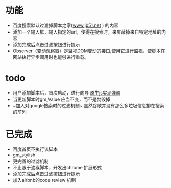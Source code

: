 # 功能

- 百度搜索默认过滤掉脚本之家(www.jb51.net ) 的内容
- 添加一个输入框，输入指定的url，使得在搜索时，来屏蔽掉来自特定地址的内容
- 添加完成后点击过滤按钮进行提示
- Observer（变动观察器）是监视DOM变动的接口,使用它进行监视，使脚本在网站执行异步调用时也能够进行重载。

# todo


- 用户添加脚本后，首次启动，进行向导 
[原生js实现弹窗](http://www.cssscript.com/minimal-modal-window-with-plain-javascript/)
- 当更新脚本时gm_Value 应当不变，而不是焚毁掉
- ~加入对google搜索时的过滤机制~  显然谷歌并没有那么多垃圾信息排在搜索的前列

# 已完成

- 百度首页不执行该脚本
- gm_stylish 
- 更完善的过滤机制
- 不止限于油猴脚本，开发出chrome 扩展形式
- 添加完成后点击过滤按钮进行提示 
- 加入airbnb的code review 机制


